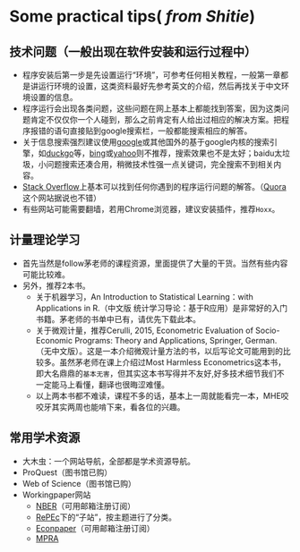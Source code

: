 
# Some practical tips( _from Shitie_)

## 技术问题（一般出现在软件安装和运行过程中）
- 程序安装后第一步是先设置运行“环境”，可参考任何相关教程，一般第一章都是讲运行环境的设置，这类资料最好先参考英文的介绍，然后再找关于中文环境设置的信息。
- 程序运行会出现各类问题，这些问题在网上基本上都能找到答案，因为这类问题肯定不仅仅你一个人碰到，那么之前肯定有人给出过相应的解决方案。把程序报错的语句直接贴到google搜索栏，一般都能搜索相应的解答。
- 关于信息搜索强烈建议使用[google](www.google.com)或其他国外的基于google内核的搜索引擎，如[duckgo](https://duckduckgo.com/)等，[bing](https://cn.bing.com)或[yahoo](https://search.yahoo.com/)则不推荐，搜索效果也不是太好；baidu太垃圾，小问题搜索还凑合用，稍微技术性强一点关键词，完全搜索不到相关内容。
- [Stack Overflow](https://stackoverflow.com/)上基本可以找到任何你遇到的程序运行问题的解答。（[Quora](https://www.quora.com/)这个网站据说也不错）
- 有些网站可能需要翻墙，若用Chrome浏览器，建议安装插件，推荐`Hoxx`。

## 计量理论学习
- 首先当然是follow茅老师的课程资源，里面提供了大量的干货。当然有些内容可能比较难。
- 另外，推荐2本书。
  - 关于机器学习，An Introduction to Statistical Learning：with Applications in R.（中文版 统计学习导论：基于R应用）是非常好的入门书籍。茅老师的书单中已有，请优先下载此本。
  - 关于微观计量，推荐Cerulli, 2015, Econometric Evaluation of Socio-Economic Programs: Theory and Applications, Springer, German. （无中文版）。这是一本介绍微观计量方法的书，以后写论文可能用到的比较多。虽然茅老师在课上介绍过Most Harmless Econometrics这本书，即大名鼎鼎的`基本无害`，但其实这本书写得并不友好,好多技术细节我们不一定能马上看懂，翻译也很晦涩难懂。
  - 以上两本书都不难读，课程不多的话，基本上一周就能看完一本，MHE咬咬牙其实两周也能啃下来，看各位的兴趣。

## 常用学术资源
- 大木虫：一个网站导航，全部都是学术资源导航。
- ProQuest（图书馆已购）
- Web of Science（图书馆已购）
- Workingpaper网站
   - [NBER](https://www.nber.org/)（可用邮箱注册订阅）
   - [RePEc](https://ideas.repec.org)下的“子站”，按主题进行了分类。
   - [Econpaper](https://econpapers.repec.org/)（可用邮箱注册订阅）
   - [MPRA](https://mpra.ub.uni-muenchen.de/)
